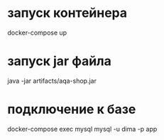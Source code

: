 # запуск контейнера
docker-compose up

# запуск jar файла
java -jar artifacts/aqa-shop.jar

# подключение к базе
docker-compose exec mysql mysql -u dima -p app